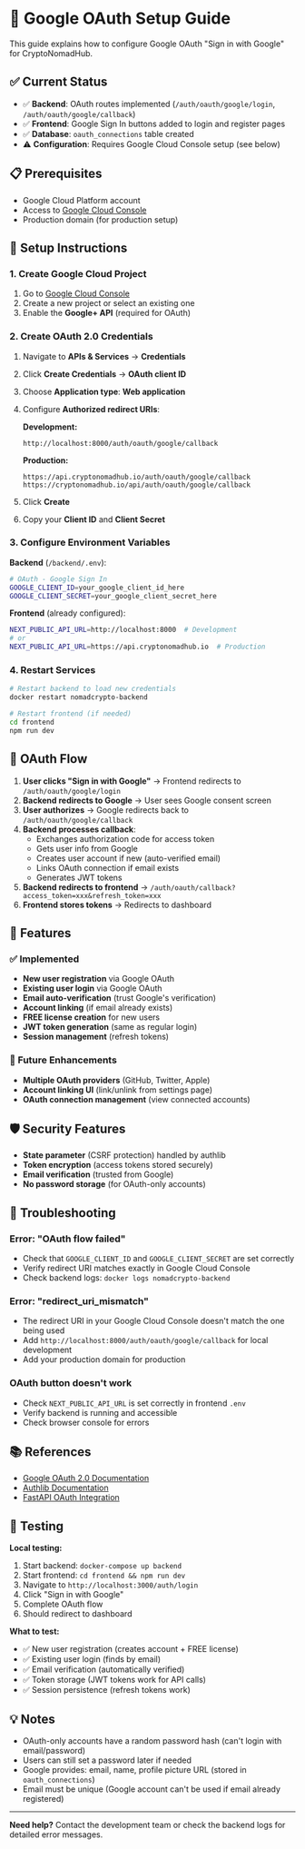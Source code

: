 # 🔐 Google OAuth Setup Guide

This guide explains how to configure Google OAuth "Sign in with Google" for CryptoNomadHub.

## ✅ Current Status

- ✅ **Backend**: OAuth routes implemented (`/auth/oauth/google/login`, `/auth/oauth/google/callback`)
- ✅ **Frontend**: Google Sign In buttons added to login and register pages
- ✅ **Database**: `oauth_connections` table created
- ⚠️ **Configuration**: Requires Google Cloud Console setup (see below)

## 📋 Prerequisites

- Google Cloud Platform account
- Access to [Google Cloud Console](https://console.cloud.google.com/)
- Production domain (for production setup)

## 🚀 Setup Instructions

### 1. Create Google Cloud Project

1. Go to [Google Cloud Console](https://console.cloud.google.com/)
2. Create a new project or select an existing one
3. Enable the **Google+ API** (required for OAuth)

### 2. Create OAuth 2.0 Credentials

1. Navigate to **APIs & Services** → **Credentials**
2. Click **Create Credentials** → **OAuth client ID**
3. Choose **Application type**: **Web application**
4. Configure **Authorized redirect URIs**:

   **Development:**
   ```
   http://localhost:8000/auth/oauth/google/callback
   ```

   **Production:**
   ```
   https://api.cryptonomadhub.io/auth/oauth/google/callback
   https://cryptonomadhub.io/api/auth/oauth/google/callback
   ```

5. Click **Create**
6. Copy your **Client ID** and **Client Secret**

### 3. Configure Environment Variables

**Backend** (`/backend/.env`):
```bash
# OAuth - Google Sign In
GOOGLE_CLIENT_ID=your_google_client_id_here
GOOGLE_CLIENT_SECRET=your_google_client_secret_here
```

**Frontend** (already configured):
```bash
NEXT_PUBLIC_API_URL=http://localhost:8000  # Development
# or
NEXT_PUBLIC_API_URL=https://api.cryptonomadhub.io  # Production
```

### 4. Restart Services

```bash
# Restart backend to load new credentials
docker restart nomadcrypto-backend

# Restart frontend (if needed)
cd frontend
npm run dev
```

## 🔄 OAuth Flow

1. **User clicks "Sign in with Google"** → Frontend redirects to `/auth/oauth/google/login`
2. **Backend redirects to Google** → User sees Google consent screen
3. **User authorizes** → Google redirects back to `/auth/oauth/google/callback`
4. **Backend processes callback**:
   - Exchanges authorization code for access token
   - Gets user info from Google
   - Creates user account if new (auto-verified email)
   - Links OAuth connection if email exists
   - Generates JWT tokens
5. **Backend redirects to frontend** → `/auth/oauth/callback?access_token=xxx&refresh_token=xxx`
6. **Frontend stores tokens** → Redirects to dashboard

## 🎯 Features

### ✅ Implemented

- **New user registration** via Google OAuth
- **Existing user login** via Google OAuth
- **Email auto-verification** (trust Google's verification)
- **Account linking** (if email already exists)
- **FREE license creation** for new users
- **JWT token generation** (same as regular login)
- **Session management** (refresh tokens)

### 🔮 Future Enhancements

- **Multiple OAuth providers** (GitHub, Twitter, Apple)
- **Account linking UI** (link/unlink from settings page)
- **OAuth connection management** (view connected accounts)

## 🛡️ Security Features

- **State parameter** (CSRF protection) handled by authlib
- **Token encryption** (access tokens stored securely)
- **Email verification** (trusted from Google)
- **No password storage** (for OAuth-only accounts)

## 🐛 Troubleshooting

### Error: "OAuth flow failed"
- Check that `GOOGLE_CLIENT_ID` and `GOOGLE_CLIENT_SECRET` are set correctly
- Verify redirect URI matches exactly in Google Cloud Console
- Check backend logs: `docker logs nomadcrypto-backend`

### Error: "redirect_uri_mismatch"
- The redirect URI in your Google Cloud Console doesn't match the one being used
- Add `http://localhost:8000/auth/oauth/google/callback` for local development
- Add your production domain for production

### OAuth button doesn't work
- Check `NEXT_PUBLIC_API_URL` is set correctly in frontend `.env`
- Verify backend is running and accessible
- Check browser console for errors

## 📚 References

- [Google OAuth 2.0 Documentation](https://developers.google.com/identity/protocols/oauth2)
- [Authlib Documentation](https://docs.authlib.org/)
- [FastAPI OAuth Integration](https://authlib.org/docs/client/starlette.html)

## 🧪 Testing

**Local testing:**
1. Start backend: `docker-compose up backend`
2. Start frontend: `cd frontend && npm run dev`
3. Navigate to `http://localhost:3000/auth/login`
4. Click "Sign in with Google"
5. Complete OAuth flow
6. Should redirect to dashboard

**What to test:**
- ✅ New user registration (creates account + FREE license)
- ✅ Existing user login (finds by email)
- ✅ Email verification (automatically verified)
- ✅ Token storage (JWT tokens work for API calls)
- ✅ Session persistence (refresh tokens work)

## 💡 Notes

- OAuth-only accounts have a random password hash (can't login with email/password)
- Users can still set a password later if needed
- Google provides: email, name, profile picture URL (stored in `oauth_connections`)
- Email must be unique (Google account can't be used if email already registered)

---

**Need help?** Contact the development team or check the backend logs for detailed error messages.
